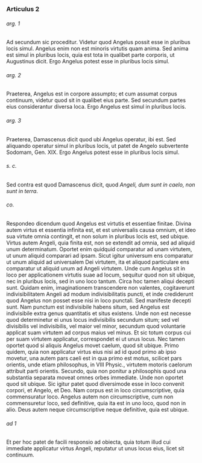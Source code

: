 ### Articulus 2

###### arg. 1
Ad secundum sic proceditur. Videtur quod Angelus possit esse in pluribus locis simul. Angelus enim non est minoris virtutis quam anima. Sed anima est simul in pluribus locis, quia est tota in qualibet parte corporis, ut Augustinus dicit. Ergo Angelus potest esse in pluribus locis simul.

###### arg. 2
Praeterea, Angelus est in corpore assumpto; et cum assumat corpus continuum, videtur quod sit in qualibet eius parte. Sed secundum partes eius considerantur diversa loca. Ergo Angelus est simul in pluribus locis.

###### arg. 3
Praeterea, Damascenus dicit quod ubi Angelus operatur, ibi est. Sed aliquando operatur simul in pluribus locis, ut patet de Angelo subvertente Sodomam, Gen. XIX. Ergo Angelus potest esse in pluribus locis simul.

###### s. c.
Sed contra est quod Damascenus dicit, quod *Angeli, dum sunt in caelo, non sunt in terra*.

###### co.
Respondeo dicendum quod Angelus est virtutis et essentiae finitae. Divina autem virtus et essentia infinita est, et est universalis causa omnium, et ideo sua virtute omnia contingit, et non solum in pluribus locis est, sed ubique. Virtus autem Angeli, quia finita est, non se extendit ad omnia, sed ad aliquid unum determinatum. Oportet enim quidquid comparatur ad unam virtutem, ut unum aliquid comparari ad ipsam. Sicut igitur universum ens comparatur ut unum aliquid ad universalem Dei virtutem, ita et aliquod particulare ens comparatur ut aliquid unum ad Angeli virtutem. Unde cum Angelus sit in loco per applicationem virtutis suae ad locum, sequitur quod non sit ubique, nec in pluribus locis, sed in uno loco tantum. Circa hoc tamen aliqui decepti sunt. Quidam enim, imaginationem transcendere non valentes, cogitaverunt indivisibilitatem Angeli ad modum indivisibilitatis puncti, et inde crediderunt quod Angelus non posset esse nisi in loco punctali. Sed manifeste decepti sunt. Nam punctum est indivisibile habens situm, sed Angelus est indivisibile extra genus quantitatis et situs existens. Unde non est necesse quod determinetur ei unus locus indivisibilis secundum situm; sed vel divisibilis vel indivisibilis, vel maior vel minor, secundum quod voluntarie applicat suam virtutem ad corpus maius vel minus. Et sic totum corpus cui per suam virtutem applicatur, correspondet ei ut unus locus. Nec tamen oportet quod si aliquis Angelus movet caelum, quod sit ubique. Primo quidem, quia non applicatur virtus eius nisi ad id quod primo ab ipso movetur, una autem pars caeli est in qua primo est motus, scilicet pars orientis, unde etiam philosophus, in VIII Physic., virtutem motoris caelorum attribuit parti orientis. Secundo, quia non ponitur a philosophis quod una substantia separata moveat omnes orbes immediate. Unde non oportet quod sit ubique. Sic igitur patet quod diversimode esse in loco convenit corpori, et Angelo, et Deo. Nam corpus est in loco circumscriptive, quia commensuratur loco. Angelus autem non circumscriptive, cum non commensuretur loco, sed definitive, quia ita est in uno loco, quod non in alio. Deus autem neque circumscriptive neque definitive, quia est ubique.

###### ad 1
Et per hoc patet de facili responsio ad obiecta, quia totum illud cui immediate applicatur virtus Angeli, reputatur ut unus locus eius, licet sit continuum.

